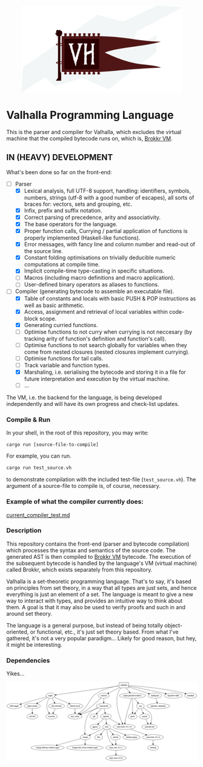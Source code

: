 <p align="center">
  <img alt="Valhalla Flag" height=230 src="https://github.com/Demonstrandum/valhalla/raw/master/assets/logo.svg.png" />
</p>

# Valhalla Programming Language
This is the parser and compiler for Valhalla, which excludes the virtual
machine that the compiled bytecode runs on, which is,
[Brokkr VM](https://github.com/Demonstrandum/brokkr).

## IN (HEAVY) DEVELOPMENT


What's been done so far on the front-end:

- [ ] Parser
  - [x] Lexical analysis, full UTF-8 support, handling: identifiers,
        symbols, numbers, strings (utf-8 with a good number of escapes),
        all sorts of braces for: vectors, sets and grouping, etc.
  - [x] Infix, prefix and suffix notation.
  - [x] Correct parsing of precedence, arity and associativity.
  - [x] The base operators for the language.
  - [x] Proper function calls, Currying / partial application
        of functions is properly implemented (Haskell-like functions).
  - [x] Error messages, with fancy line and column number and read-out of the source line.
  - [x] Constant folding optimisations on trivially deducible
        numeric computations at compile time.
  - [x] Implicit compile-time type-casting in specific situations.
  - [ ] Macros (including macro definitions and macro application).
  - [ ] User-defined binary operators as aliases to functions.
- [ ] Compiler (generating bytecode to assemble an executable file).
  - [x] Table of constants and locals with basic PUSH & POP
        instructions as well as basic arithmetic.
  - [x] Access, assignment and retrieval of local variables within
        code-block scope.
  - [x] Generating curried functions.
  - [ ] Optimise functions to not curry when currying is not neccesary (by tracking arity of
        function's definition and function's call).
  - [ ] Optimise functions to not search globally for variables when they
        come from nested closures (nested closures implement currying).
  - [ ] Optimise functions for tail calls.
  - [ ] Track variable and function types.
  - [x] Marshaling, i.e. serialising the bytecode and storing it in a file
        for future interpretation and execution by the virtual machine.
  - [ ] ...

The VM, i.e. the backend for the language, is being developed independently
and will have its own progress and check-list updates.

### Compile & Run

In your shell, in the root of this repository, you may write:
```
cargo run [source-file-to-compile]
```

For example, you can run.
```sh
cargo run test_source.vh
```
to demonstrate compilation with the included test-file (`test_source.vh`).
The argument of a source-file to compile is, of course, necessary.

### Example of what the compiler currently does:
[current_compiler_test.md](https://github.com/valhalla-lang/valhallac/blob/master/current_compiler_test.md)

### Description

This repository contains the front-end (parser and
bytecode compilation) which processes the syntax and
semantics of the source code. The generated AST is then
compiled to [Brokkr VM](https://github.com/Demonstrandum/brokkr) bytecode.
The execution of the subsequent bytecode
is handled by the language's VM (virtual machine) called
Brokkr, which exists separately from this repository.

Valhalla is a set-theoretic programming language.
That's to say, it's based on principles from set theory,
in a way that all types are just sets, and hence everything
is just an element of a set. The language is meant to give a
new way to interact with types, and provides an intuitive way to
think about them.  A goal is that it may also be used to
verify proofs and such in and around set theory.

The language is a general purpose, but instead of being totally object-oriented,
or functional, etc., it's just set theory based.  From what I've
gathered, it's not a very popular paradigm...  Likely for good reason, but hey,
it might be interesting.

### Dependencies
Yikes...

![deps](https://github.com/Demonstrandum/valhalla/raw/master/graph.png)
